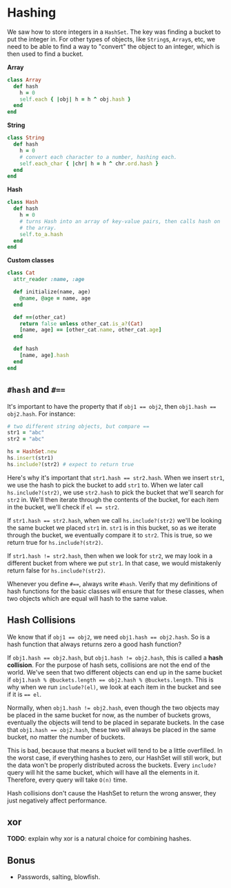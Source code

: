 # Hashing

We saw how to store integers in a `HashSet`. The key was finding a
bucket to put the integer in. For other types of objects, like
`String`s, `Array`s, etc, we need to be able to find a way to
"convert" the object to an integer, which is then used to find a
bucket.

**Array**

```ruby
class Array
  def hash
    h = 0
    self.each { |obj| h = h ^ obj.hash }
  end
end
```

**String**

```ruby
class String
  def hash
    h = 0
    # convert each character to a number, hashing each.
    self.each_char { |chr| h = h ^ chr.ord.hash }
  end
end
```

**Hash**

```ruby
class Hash
  def hash
    h = 0
    # turns Hash into an array of key-value pairs, then calls hash on
    # the array.
    self.to_a.hash
  end
end
```

**Custom classes**

```ruby
class Cat
  attr_reader :name, :age

  def initialize(name, age)
    @name, @age = name, age
  end

  def ==(other_cat)
    return false unless other_cat.is_a?(Cat)
    [name, age] == [other_cat.name, other_cat.age]
  end

  def hash
    [name, age].hash
  end
end
```

## `#hash` and `#==`

It's important to have the property that if `obj1 == obj2`, then
`obj1.hash == obj2.hash`. For instance:

```ruby
# two different string objects, but compare ==
str1 = "abc"
str2 = "abc"

hs = HashSet.new
hs.insert(str1)
hs.include?(str2) # expect to return true
```

Here's why it's important that `str1.hash == str2.hash`. When we
insert `str1`, we use the hash to pick the bucket to add `str1` to.
When we later call `hs.include?(str2)`, we use `str2.hash` to pick the
bucket that we'll search for `str2` in. We'll then iterate through the
contents of the bucket, for each item in the bucket, we'll check if
`el == str2`.

If `str1.hash == str2.hash`, when we call `hs.include?(str2)` we'll be
looking the same bucket we placed `str1` in. `str1` is in this bucket,
so as we iterate through the bucket, we eventually compare it to
`str2`. This is true, so we return true for `hs.include?(str2)`.

If `str1.hash != str2.hash`, then when we look for `str2`, we may look
in a different bucket from where we put `str1`. In that case, we would
mistakenly return false for `hs.include?(str2)`.

Whenever you define `#==`, always write `#hash`. Verify that my
definitions of hash functions for the basic classes will ensure that
for these classes, when two objects which are equal will hash to the
same value.

## Hash Collisions

We know that if `obj1 == obj2`, we need `obj1.hash == obj2.hash`. So
is a hash function that always returns zero a good hash function?

If `obj1.hash == obj2.hash`, but `obj1.hash != obj2.hash`, this is
called a **hash collision**. For the purpose of hash sets, collisions
are not the end of the world. We've seen that two different objects
can end up in the same bucket if `obj1.hash % @buckets.length ==
obj2.hash % @buckets.length`. This is why when we run `include?(el)`,
we look at each item in the bucket and see if it is `== el`.

Normally, when `obj1.hash != obj2.hash`, even though the two objects
may be placed in the same bucket for now, as the number of buckets
grows, eventually the objects will tend to be placed in separate
buckets. In the case that `obj1.hash == obj2.hash`, these two will
always be placed in the same bucket, no matter the number of buckets.

This is bad, because that means a bucket will tend to be a little
overfilled. In the worst case, if everything hashes to zero, our
HashSet will still work, but the data won't be properly distributed
across the buckets. Every `include?` query will hit the same bucket,
which will have all the elements in it. Therefore, every query will
take `O(n)` time.

Hash collisions don't cause the HashSet to return the wrong answer,
they just negatively affect performance.

## xor

**TODO**: explain why xor is a natural choice for combining hashes.

## Bonus

* Passwords, salting, blowfish.
